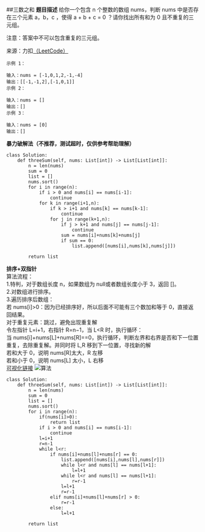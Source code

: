 ##三数之和
**题目描述**
给你一个包含 n 个整数的数组 nums，判断 nums 中是否存在三个元素 a，b，c ，使得 a + b + c = 0 ？请你找出所有和为 0 且不重复的三元组。<br>

注意：答案中不可以包含重复的三元组。

来源：力扣[（LeetCode）](https://leetcode-cn.com/problems/3sum)

```
示例 1：

输入：nums = [-1,0,1,2,-1,-4]
输出：[[-1,-1,2],[-1,0,1]]
示例 2：

输入：nums = []
输出：[]
示例 3：

输入：nums = [0]
输出：[]
```
**暴力破解法（不推荐，测试超时，仅供参考帮助理解）**
```
class Solution:
    def threeSum(self, nums: List[int]) -> List[List[int]]:
        n = len(nums)
        sum = 0 
        list = []
        nums.sort()
        for i in range(n):
            if i > 0 and nums[i] == nums[i-1]:
                continue
            for k in range(i+1,n):
                if k > i+1 and nums[k] == nums[k-1]:
                    continue
                for j in range(k+1,n):
                    if j > k+1 and nums[j] == nums[j-1]:
                        continue
                    sum = nums[i]+nums[k]+nums[j]
                    if sum == 0:
                        list.append([nums[i],nums[k],nums[j]]) 
        
        return list
```
**排序+双指针** <br>
算法流程：<br>
1.特判，对于数组长度 n，如果数组为 null或者数组长度小于 3，返回 []。<br>
2.对数组进行排序。<br>
3.遍历排序后数组：<br>
若 nums[i]>0：因为已经排序好，所以后面不可能有三个数加和等于 0，直接返回结果。<br>
对于重复元素：跳过，避免出现重复解<br>
令左指针 L=i+1，右指针 R=n−1，当 L<R 时，执行循环：<br>
当 nums[i]+nums[L]+nums[R]==0，执行循环，判断左界和右界是否和下一位置重复，去除重复解。并同时将 L,R 移到下一位置，寻找新的解<br>
若和大于 0，说明 nums[R]太大，R 左移<br>
若和小于 0，说明 nums[L] 太小，L 右移<br>
[可视化链接](https://pic.leetcode-cn.com/05bd0c05ada0193c35575e91a2dcb47496b2f970bcee0b60c5610bb3b0e1d5ee-0.png)
![算法](https://pic.leetcode-cn.com/05bd0c05ada0193c35575e91a2dcb47496b2f970bcee0b60c5610bb3b0e1d5ee-0.png)
```
class Solution:
    def threeSum(self, nums: List[int]) -> List[List[int]]:
        n = len(nums)
        sum = 0 
        list = []
        nums.sort()
        for i in range(n):
            if(nums[i]>0):
                return list
            if i > 0 and nums[i] == nums[i-1]:
                continue
            l=i+1
            r=n-1
            while l<r:
                if nums[i]+nums[l]+nums[r] == 0:
                    list.append([nums[i],nums[l],nums[r]]) 
                    while l<r and nums[l] == nums[l+1]:
                        l=l+1
                    while l<r and nums[l] == nums[l+1]:
                        r=r-1
                    l=l+1
                    r=r-1
                elif nums[i]+nums[l]+nums[r] > 0:
                    r=r-1
                else:
                    l=l+1
        
        return list
```

